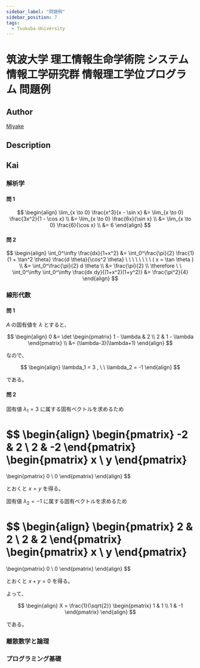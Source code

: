 ```yaml
---
sidebar_label: "問題例"
sidebar_position: 7
tags:
  - Tsukuba-University
---
```

# 筑波大学 理工情報生命学術院 システム情報工学研究群 情報理工学位プログラム 問題例

## **Author**
[Miyake](https://miyake.github.io/exams/index.html)

## **Description**

## **Kai**
### 解析学
#### 問 1

$$
  \begin{align}
  \lim_{x \to 0} \frac{x^3}{x - \sin x}
  &= \lim_{x \to 0} \frac{3x^2}{1 - \cos x}
  \\
  &= \lim_{x \to 0} \frac{6x}{\sin x}
  \\
  &= \lim_{x \to 0} \frac{6}{\cos x}
  \\
  &= 6
  \end{align}
$$

#### 問 2

$$
  \begin{align}
  \int_0^\infty \frac{dx}{1+x^2}
  &= \int_0^\frac{\pi}{2} \frac{1}{1 + \tan^2 \theta}
  \frac{d \theta}{\cos^2 \theta}
  \ \ \ \ \ \ \ \ ( x = \tan \theta )
  \\
  &= \int_0^\frac{\pi}{2} d \theta
  \\
  &= \frac{\pi}{2}
  \\
  \therefore \ \ 
  \int_0^\infty \int_0^\infty \frac{dx dy}{(1+x^2)(1+y^2)}
  &= \frac{\pi^2}{4}
  \end{align}
$$

### 線形代数
#### 問 1
$A$ の固有値を $\lambda$ とすると、

$$
  \begin{align}
  0
  &= \det \begin{pmatrix} 1 - \lambda & 2 \\ 2 & 1 - \lambda \end{pmatrix}
  \\
  &= (\lambda-3)(\lambda+1)
  \end{align}
$$

なので、

$$
  \begin{align}
  \lambda_1 = 3
  , \ \ 
  \lambda_2 = -1
  \end{align}
$$

である。

#### 問 2
固有値 $\lambda_1=3$ に属する固有ベクトルを求めるため

$$
  \begin{align}
  \begin{pmatrix} -2 & 2 \\ 2 & -2 \end{pmatrix}
  \begin{pmatrix} x \\ y \end{pmatrix}
  =
  \begin{pmatrix} 0 \\ 0 \end{pmatrix}
  \end{align}
$$

とおくと $x=y$ を得る。

固有値 $\lambda_2=-1$ に属する固有ベクトルを求めるため

$$
  \begin{align}
  \begin{pmatrix} 2 & 2 \\ 2 & 2 \end{pmatrix}
  \begin{pmatrix} x \\ y \end{pmatrix}
  =
  \begin{pmatrix} 0 \\ 0 \end{pmatrix}
  \end{align}
$$

とおくと $x+y=0$ を得る。

よって、

$$
  \begin{align}
  X = \frac{1}{\sqrt{2}}
  \begin{pmatrix} 1 & 1 \\ 1 & -1 \end{pmatrix}
  \end{align}
$$

である。

### 離散数学と論理

### プログラミング基礎
